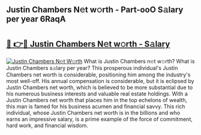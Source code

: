 ## Justin Chambers N𝚎t w𝚘rth - Part-ooO S𝚊lary per year 6RaqA

# <h2><a href="http://gc1l1b.nevu.top/?p=Justin+Chambers">🔗 👉🔴 Justin Chambers N𝚎t w𝚘rth - S𝚊lary</a></h2>

[![Justin Chambers N𝚎t W𝚘rth](https://i.imgur.com/Oavwk0R.jpeg)](http://gc1l1b.nevu.top/?p=Justin+Chambers)
What is Justin Chambers n𝚎t w𝚘rth? What is Justin Chambers s𝚊lary per year?
This prosperous individual's Justin Chambers net worth is considerable, positioning him among the industry's most well-off. His annual compensation is considerable, but it is eclipsed by Justin Chambers net worth, which is believed to be more substantial due to his numerous business interests and valuable real estate holdings. With a Justin Chambers net worth that places him in the top echelons of wealth, this man is famed for his business acumen and financial savvy. This rich individual, whose Justin Chambers net worth is in the billions and who earns an impressive salary, is a prime example of the force of commitment, hard work, and financial wisdom.
